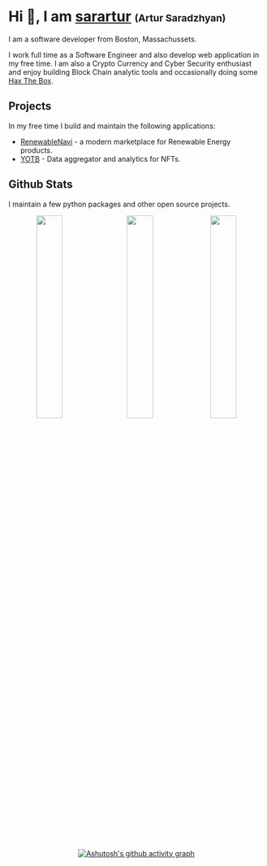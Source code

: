 # Hi :wave:, I am [sarartur](https://github.com/sarartur) <span style="font-size:1.2rem">(Artur Saradzhyan)</span>

I am a software developer from Boston, Massachussets.

I work full time as a Software Engineer and also develop web application in my free time. I am also a Crypto Currency and Cyber Security enthusiast and enjoy building Block Chain analytic tools and occasionally doing some [Hax The Box](https://app.hackthebox.com/users/354140).

## Projects
In my free time I build and maintain the following applications:
- [RenewableNavi](https://renewablenavi.com/) - a modern marketplace for Renewable Energy products.
- [YOTB](https://yotb.io/collections/categories/banners) - Data aggregator and analytics for NFTs.
 
## Github Stats

I maintain a few python packages and other open source projects.

<div width="100%" align="center" dir="auto" style="margin-bottom: 40px;">
<a href="https://github.com/anuraghazra/github-readme-stats">
  <img align="left" width="32%" src="https://github-readme-stats.vercel.app/api?username=sarartur&show_icons=true&theme=onedark&count_private=true&hide=prs,issues,contribs" />
</a>
<a href="https://github.com/anuraghazra/github-readme-stats">
  <img align="right" width="32%" src="https://github-readme-stats.vercel.app/api/pin/?username=sarartur&repo=chess.com&theme=onedark" />
</a>
<a href="https://github.com/anuraghazra/github-readme-stats">
  <img align="right" width="32%" src="https://github-readme-stats.vercel.app/api/pin/?username=CultCornholio&repo=solenya&theme=onedark" />
</a>
</div>

<div width="100%" align="center" dir="auto">

  [![Ashutosh's github activity graph](https://activity-graph.herokuapp.com/graph?username=sarartur&custom_title=Activity&theme=one-dark)](https://github.com/ashutosh00710/github-readme-activity-graph)
</div>

